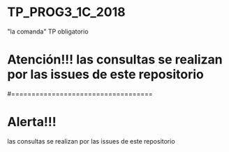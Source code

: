 # TP_PROG3_1C_2018
"la comanda" TP obligatorio

#
Atención!!! 
las consultas se realizan por las issues de este repositorio
===================================


#===================================
<h1>Alerta!!!</h1> 

las consultas se realizan por las issues de este repositorio

